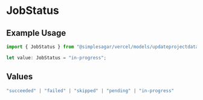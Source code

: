 # JobStatus

## Example Usage

```typescript
import { JobStatus } from "@simplesagar/vercel/models/updateprojectdatacacheop.js";

let value: JobStatus = "in-progress";
```

## Values

```typescript
"succeeded" | "failed" | "skipped" | "pending" | "in-progress"
```